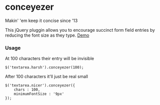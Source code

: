 # conceyezer

Makin' 'em keep it concise since '13

This jQuery pluggin allows you to encourage succinct form field entries by reducing the font size as they type.  [Demo](http://jsfiddle.net/owise1/dXyyn/)

### Usage
At 100 characters their entry will be invisible

	$('textarea.harsh').conceyezer(100);
	
After 100 characters it'll just be real small

	$('textarea.nicer').conceyezer({
		chars : 100,
		minimumFontSize : '9px'
	});